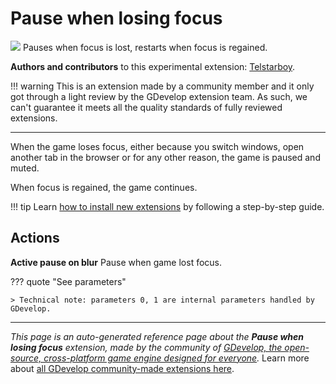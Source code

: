 # Pause when losing focus

<img src="https://resources.gdevelop-app.com/assets/Icons/play-pause.svg" class="extension-icon"></img>
Pauses when focus is lost, restarts when focus is regained.

**Authors and contributors** to this experimental extension: [Telstarboy](https://gd.games/Telstarboy).

!!! warning
    This is an extension made by a community member and it only got through a
    light review by the GDevelop extension team. As such, we can't guarantee it
    meets all the quality standards of fully reviewed extensions.

---

When the game loses focus, either because you switch windows, open another tab in the browser or for any other reason, the game is paused and muted.

When focus is regained, the game continues.

!!! tip
    Learn [how to install new extensions](/gdevelop5/extensions/search) by following a step-by-step guide.

## Actions

**Active pause on blur**
Pause when game lost focus.

??? quote "See parameters"



    > Technical note: parameters 0, 1 are internal parameters handled by GDevelop.




---

*This page is an auto-generated reference page about the **Pause when losing focus** extension, made by the community of [GDevelop, the open-source, cross-platform game engine designed for everyone](https://gdevelop.io/).* Learn more about [all GDevelop community-made extensions here](/gdevelop5/extensions).
